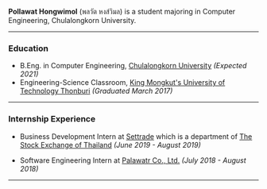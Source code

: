 **Pollawat Hongwimol** (พลวัต หงส์วิมล) is a student majoring in Computer Engineering, Chulalongkorn University.

---

### Education

* B.Eng. in Computer Engineering, [Chulalongkorn University](https://www.chula.ac.th/) *(Expected 2021)*
* Engineering-Science Classroom, [King Mongkut's University of Technology Thonburi](http://global.kmutt.ac.th/) *(Graduated March 2017)*

---

### Internship Experience

- Business Development Intern at [Settrade](https://www.settrade.com) which is a department of [The Stock Exchange of Thailand](https://www.set.or.th/) *(June 2019 - August 2019)*

- Software Engineering Intern at [Palawatr Co., Ltd.](https://www.palawatr.co.th/home) *(July 2018 - August 2018)*

---